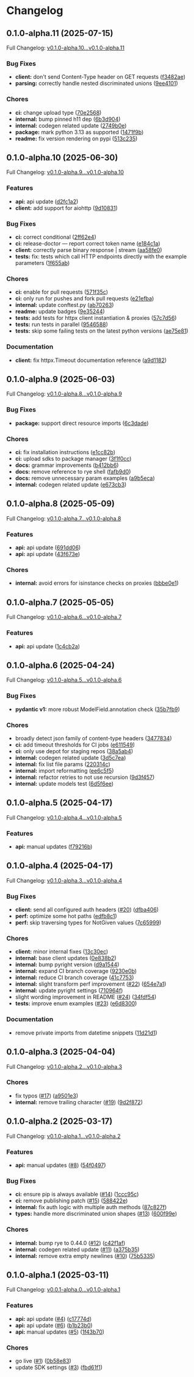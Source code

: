 # Changelog

## 0.1.0-alpha.11 (2025-07-15)

Full Changelog: [v0.1.0-alpha.10...v0.1.0-alpha.11](https://github.com/sullyai/sullyai-python/compare/v0.1.0-alpha.10...v0.1.0-alpha.11)

### Bug Fixes

* **client:** don't send Content-Type header on GET requests ([f3482ae](https://github.com/sullyai/sullyai-python/commit/f3482ae50b9ada914bef67cf30a1f9935ebe8d28))
* **parsing:** correctly handle nested discriminated unions ([9ee4101](https://github.com/sullyai/sullyai-python/commit/9ee410105d81f0f4eb142486d41013a6dc12b75f))


### Chores

* **ci:** change upload type ([70e2568](https://github.com/sullyai/sullyai-python/commit/70e2568ac8bfa37dab0c936aacf61494f5950378))
* **internal:** bump pinned h11 dep ([6b3d904](https://github.com/sullyai/sullyai-python/commit/6b3d90412382e5801da1a07e87cc97789601e679))
* **internal:** codegen related update ([2749b0e](https://github.com/sullyai/sullyai-python/commit/2749b0e54545d9e56361239962d1ada407e08124))
* **package:** mark python 3.13 as supported ([1471f9b](https://github.com/sullyai/sullyai-python/commit/1471f9b03ab5733e00dabaf7d730c90c834755d8))
* **readme:** fix version rendering on pypi ([513c235](https://github.com/sullyai/sullyai-python/commit/513c235fa5fd7af443ad75bc1dc8229a92c2cc9a))

## 0.1.0-alpha.10 (2025-06-30)

Full Changelog: [v0.1.0-alpha.9...v0.1.0-alpha.10](https://github.com/sullyai/sullyai-python/compare/v0.1.0-alpha.9...v0.1.0-alpha.10)

### Features

* **api:** api update ([d2fc1a2](https://github.com/sullyai/sullyai-python/commit/d2fc1a2318b474e59bfdecb32a38da67bc67af71))
* **client:** add support for aiohttp ([9d10831](https://github.com/sullyai/sullyai-python/commit/9d108315ee49f8c294f8a3cf1873173533aff61f))


### Bug Fixes

* **ci:** correct conditional ([2ff62e4](https://github.com/sullyai/sullyai-python/commit/2ff62e4c4d0ed172ec33d1b9c68eb0a5f00566cd))
* **ci:** release-doctor — report correct token name ([e184c1a](https://github.com/sullyai/sullyai-python/commit/e184c1a717647284be506768306702b61acfc2df))
* **client:** correctly parse binary response | stream ([aa58fe0](https://github.com/sullyai/sullyai-python/commit/aa58fe010963b67a6a61fbd7969c2d7e1c04256b))
* **tests:** fix: tests which call HTTP endpoints directly with the example parameters ([1f655ab](https://github.com/sullyai/sullyai-python/commit/1f655ab4a42b1d4fcb3d19e36abfb08f676ea9a5))


### Chores

* **ci:** enable for pull requests ([571f35c](https://github.com/sullyai/sullyai-python/commit/571f35c2da8296dd7656aaa1875497195798ec0f))
* **ci:** only run for pushes and fork pull requests ([e21efba](https://github.com/sullyai/sullyai-python/commit/e21efba5b3288773e4faf67b2389cb10c269ffdf))
* **internal:** update conftest.py ([ab70263](https://github.com/sullyai/sullyai-python/commit/ab70263395bf39559bf6559e55395cb93db3f39b))
* **readme:** update badges ([9e35244](https://github.com/sullyai/sullyai-python/commit/9e3524481bb9a31afbbed51cc8dd7afa5bebd480))
* **tests:** add tests for httpx client instantiation & proxies ([57c7d56](https://github.com/sullyai/sullyai-python/commit/57c7d56e0e6af93add9a774d66ffbafb462cc998))
* **tests:** run tests in parallel ([9546588](https://github.com/sullyai/sullyai-python/commit/95465889cc3bf6215ca2cc056bc57326dc66471a))
* **tests:** skip some failing tests on the latest python versions ([ae75e81](https://github.com/sullyai/sullyai-python/commit/ae75e818ff66f17854e8a2dfcb0d19464d809813))


### Documentation

* **client:** fix httpx.Timeout documentation reference ([a9d1182](https://github.com/sullyai/sullyai-python/commit/a9d11825d69c705c17f492fd56c5635596305914))

## 0.1.0-alpha.9 (2025-06-03)

Full Changelog: [v0.1.0-alpha.8...v0.1.0-alpha.9](https://github.com/sullyai/sullyai-python/compare/v0.1.0-alpha.8...v0.1.0-alpha.9)

### Bug Fixes

* **package:** support direct resource imports ([6c3dade](https://github.com/sullyai/sullyai-python/commit/6c3dadec90580ad7d9a3756a85ed6b3f87f66acd))


### Chores

* **ci:** fix installation instructions ([e1cc82b](https://github.com/sullyai/sullyai-python/commit/e1cc82b1d638c5a401dd8667b062fd6a7d1d12f9))
* **ci:** upload sdks to package manager ([3f1f0cc](https://github.com/sullyai/sullyai-python/commit/3f1f0ccccfbe3fea63451de7ed1181d5284014b3))
* **docs:** grammar improvements ([b412bb6](https://github.com/sullyai/sullyai-python/commit/b412bb642de28f72bfc14a390d5cb382fe2591fe))
* **docs:** remove reference to rye shell ([fafb9d0](https://github.com/sullyai/sullyai-python/commit/fafb9d0e7d91b6634fc5f21153c74abf9157b9a8))
* **docs:** remove unnecessary param examples ([a9b5eca](https://github.com/sullyai/sullyai-python/commit/a9b5eca7cfd0af9e0b14d152b8c012c8deff00fc))
* **internal:** codegen related update ([e673cb3](https://github.com/sullyai/sullyai-python/commit/e673cb3657cbe818073d9800067d0e3db7fd46d0))

## 0.1.0-alpha.8 (2025-05-09)

Full Changelog: [v0.1.0-alpha.7...v0.1.0-alpha.8](https://github.com/sullyai/sullyai-python/compare/v0.1.0-alpha.7...v0.1.0-alpha.8)

### Features

* **api:** api update ([691dd06](https://github.com/sullyai/sullyai-python/commit/691dd06a42664388cbd7560595e07f5c2b8dc965))
* **api:** api update ([43f673e](https://github.com/sullyai/sullyai-python/commit/43f673e822cfb26d7b30dc37312ce7c5cb20c8ee))


### Chores

* **internal:** avoid errors for isinstance checks on proxies ([bbbe0e1](https://github.com/sullyai/sullyai-python/commit/bbbe0e1cd5ac93d1953a1051f89254f6f53dc299))

## 0.1.0-alpha.7 (2025-05-05)

Full Changelog: [v0.1.0-alpha.6...v0.1.0-alpha.7](https://github.com/sullyai/sullyai-python/compare/v0.1.0-alpha.6...v0.1.0-alpha.7)

### Features

* **api:** api update ([1c4cb2a](https://github.com/sullyai/sullyai-python/commit/1c4cb2a355cbbb18905e963974374de72e72c38e))

## 0.1.0-alpha.6 (2025-04-24)

Full Changelog: [v0.1.0-alpha.5...v0.1.0-alpha.6](https://github.com/sullyai/sullyai-python/compare/v0.1.0-alpha.5...v0.1.0-alpha.6)

### Bug Fixes

* **pydantic v1:** more robust ModelField.annotation check ([35b7fb9](https://github.com/sullyai/sullyai-python/commit/35b7fb9d7ccf668fd043ef1a9b26e67eaa314ef7))


### Chores

* broadly detect json family of content-type headers ([3477834](https://github.com/sullyai/sullyai-python/commit/34778348143b37d0937dad81c5d5043687cc98df))
* **ci:** add timeout thresholds for CI jobs ([e611549](https://github.com/sullyai/sullyai-python/commit/e6115494293145b19d6c08a26dbdbcd3a60f9c8e))
* **ci:** only use depot for staging repos ([38a5ab4](https://github.com/sullyai/sullyai-python/commit/38a5ab43196d5c4482f5990059e7a48d02f66040))
* **internal:** codegen related update ([3d5c7ea](https://github.com/sullyai/sullyai-python/commit/3d5c7ea34300a1b0fdc5caf1ae1e4acae6e6db7e))
* **internal:** fix list file params ([220314c](https://github.com/sullyai/sullyai-python/commit/220314c7708ccced412a9f3f6b44eca63bfc77b6))
* **internal:** import reformatting ([ee6c5f5](https://github.com/sullyai/sullyai-python/commit/ee6c5f540cfa2d1311c6ae5c422e4e900a420d6d))
* **internal:** refactor retries to not use recursion ([9d3f457](https://github.com/sullyai/sullyai-python/commit/9d3f457ca729d30315f44ea1ed5e1028c8cb5252))
* **internal:** update models test ([6d5f6ee](https://github.com/sullyai/sullyai-python/commit/6d5f6ee09f35343d00b9e45ef6c882fa4bb8395b))

## 0.1.0-alpha.5 (2025-04-17)

Full Changelog: [v0.1.0-alpha.4...v0.1.0-alpha.5](https://github.com/sullyai/sullyai-python/compare/v0.1.0-alpha.4...v0.1.0-alpha.5)

### Features

* **api:** manual updates ([f79216b](https://github.com/sullyai/sullyai-python/commit/f79216bdd6008821b3999786b7981e628b60e443))

## 0.1.0-alpha.4 (2025-04-17)

Full Changelog: [v0.1.0-alpha.3...v0.1.0-alpha.4](https://github.com/sullyai/sullyai-python/compare/v0.1.0-alpha.3...v0.1.0-alpha.4)

### Bug Fixes

* **client:** send all configured auth headers ([#20](https://github.com/sullyai/sullyai-python/issues/20)) ([dfba406](https://github.com/sullyai/sullyai-python/commit/dfba406bf81aab6de85671f7a43917bcf3f51a3a))
* **perf:** optimize some hot paths ([edfb8c1](https://github.com/sullyai/sullyai-python/commit/edfb8c1a69b0539b4a3a5fe10bea8f9528e579d6))
* **perf:** skip traversing types for NotGiven values ([7c65999](https://github.com/sullyai/sullyai-python/commit/7c65999995d97828971b73c1ec16f40df575af23))


### Chores

* **client:** minor internal fixes ([13c30ec](https://github.com/sullyai/sullyai-python/commit/13c30ec08268481f4185ef550e3f900f26ebe980))
* **internal:** base client updates ([0e838b2](https://github.com/sullyai/sullyai-python/commit/0e838b2193187b81ccf3e937dbe63a8f6595341f))
* **internal:** bump pyright version ([d9a1544](https://github.com/sullyai/sullyai-python/commit/d9a1544a1614f8c720322989e432119e2743ce42))
* **internal:** expand CI branch coverage ([9230e0b](https://github.com/sullyai/sullyai-python/commit/9230e0b69b429ffdaa501dc0631e5ca05c7e4150))
* **internal:** reduce CI branch coverage ([41c7753](https://github.com/sullyai/sullyai-python/commit/41c7753a24ae6cc6f427ab5a45bdf413d4535e05))
* **internal:** slight transform perf improvement ([#22](https://github.com/sullyai/sullyai-python/issues/22)) ([654e7a1](https://github.com/sullyai/sullyai-python/commit/654e7a1f26429787401ee17e42605ecdc96ea152))
* **internal:** update pyright settings ([710964f](https://github.com/sullyai/sullyai-python/commit/710964f01c5dc1acdbe3716737ad5c518a89cdf9))
* slight wording improvement in README ([#24](https://github.com/sullyai/sullyai-python/issues/24)) ([34fdf54](https://github.com/sullyai/sullyai-python/commit/34fdf545225208c6bcbd686f031b1e33cf6bd811))
* **tests:** improve enum examples ([#23](https://github.com/sullyai/sullyai-python/issues/23)) ([e6d8300](https://github.com/sullyai/sullyai-python/commit/e6d8300119ae8f9112f12c1ca59dc30a58fc9a48))


### Documentation

* remove private imports from datetime snippets ([11d21d1](https://github.com/sullyai/sullyai-python/commit/11d21d11679ca613ee3eacbb6ab63beb701992f2))

## 0.1.0-alpha.3 (2025-04-04)

Full Changelog: [v0.1.0-alpha.2...v0.1.0-alpha.3](https://github.com/sullyai/sullyai-python/compare/v0.1.0-alpha.2...v0.1.0-alpha.3)

### Chores

* fix typos ([#17](https://github.com/sullyai/sullyai-python/issues/17)) ([a9501e3](https://github.com/sullyai/sullyai-python/commit/a9501e3d767d6c51a26e769c9e57f017d97712e9))
* **internal:** remove trailing character ([#19](https://github.com/sullyai/sullyai-python/issues/19)) ([9d2f872](https://github.com/sullyai/sullyai-python/commit/9d2f872f8651d30a26df4344b6864dab592c1558))

## 0.1.0-alpha.2 (2025-03-17)

Full Changelog: [v0.1.0-alpha.1...v0.1.0-alpha.2](https://github.com/sullyai/sullyai-python/compare/v0.1.0-alpha.1...v0.1.0-alpha.2)

### Features

* **api:** manual updates ([#8](https://github.com/sullyai/sullyai-python/issues/8)) ([54f0497](https://github.com/sullyai/sullyai-python/commit/54f04979e0e876fe190fadfe68bb8cecd6237a72))


### Bug Fixes

* **ci:** ensure pip is always available ([#14](https://github.com/sullyai/sullyai-python/issues/14)) ([1ccc95c](https://github.com/sullyai/sullyai-python/commit/1ccc95cf1670b34f962f0b6958f767161d3fdcac))
* **ci:** remove publishing patch ([#15](https://github.com/sullyai/sullyai-python/issues/15)) ([588422e](https://github.com/sullyai/sullyai-python/commit/588422e4b4b9fc1aab561ea746aa7f33e72dbb1f))
* **internal:** fix auth logic with multiple auth methods ([87c827f](https://github.com/sullyai/sullyai-python/commit/87c827f116450eeb00d8403e63ebabcd9480aa84))
* **types:** handle more discriminated union shapes ([#13](https://github.com/sullyai/sullyai-python/issues/13)) ([600f99e](https://github.com/sullyai/sullyai-python/commit/600f99e19f925090e1c84a84b5924dbf042949a5))


### Chores

* **internal:** bump rye to 0.44.0 ([#12](https://github.com/sullyai/sullyai-python/issues/12)) ([c42f1af](https://github.com/sullyai/sullyai-python/commit/c42f1afce0777f34dcbafb05945f36f1a3c147b3))
* **internal:** codegen related update ([#11](https://github.com/sullyai/sullyai-python/issues/11)) ([a375b35](https://github.com/sullyai/sullyai-python/commit/a375b35378ff93d9fad2c10b15f4f95c82931f2e))
* **internal:** remove extra empty newlines ([#10](https://github.com/sullyai/sullyai-python/issues/10)) ([75b5335](https://github.com/sullyai/sullyai-python/commit/75b5335faab4995df79c5a210d7a6cb7dc0565c1))

## 0.1.0-alpha.1 (2025-03-11)

Full Changelog: [v0.0.1-alpha.0...v0.1.0-alpha.1](https://github.com/sullyai/sullyai-python/compare/v0.0.1-alpha.0...v0.1.0-alpha.1)

### Features

* **api:** api update ([#4](https://github.com/sullyai/sullyai-python/issues/4)) ([c17774d](https://github.com/sullyai/sullyai-python/commit/c17774da22f1390cf4abb6545b54d46c65565da8))
* **api:** api update ([#6](https://github.com/sullyai/sullyai-python/issues/6)) ([b1b23b0](https://github.com/sullyai/sullyai-python/commit/b1b23b061e778fa80846e7c2fb400c72c14f1b67))
* **api:** manual updates ([#5](https://github.com/sullyai/sullyai-python/issues/5)) ([1f43b70](https://github.com/sullyai/sullyai-python/commit/1f43b70f4900c587c41cf6baa2da5d77ae519062))


### Chores

* go live ([#1](https://github.com/sullyai/sullyai-python/issues/1)) ([0b58e83](https://github.com/sullyai/sullyai-python/commit/0b58e833a7d5d818b0f21d6c206c476affdb0056))
* update SDK settings ([#3](https://github.com/sullyai/sullyai-python/issues/3)) ([fbd61f1](https://github.com/sullyai/sullyai-python/commit/fbd61f12cb82075dab7772cf44e09b408c0b5ead))
